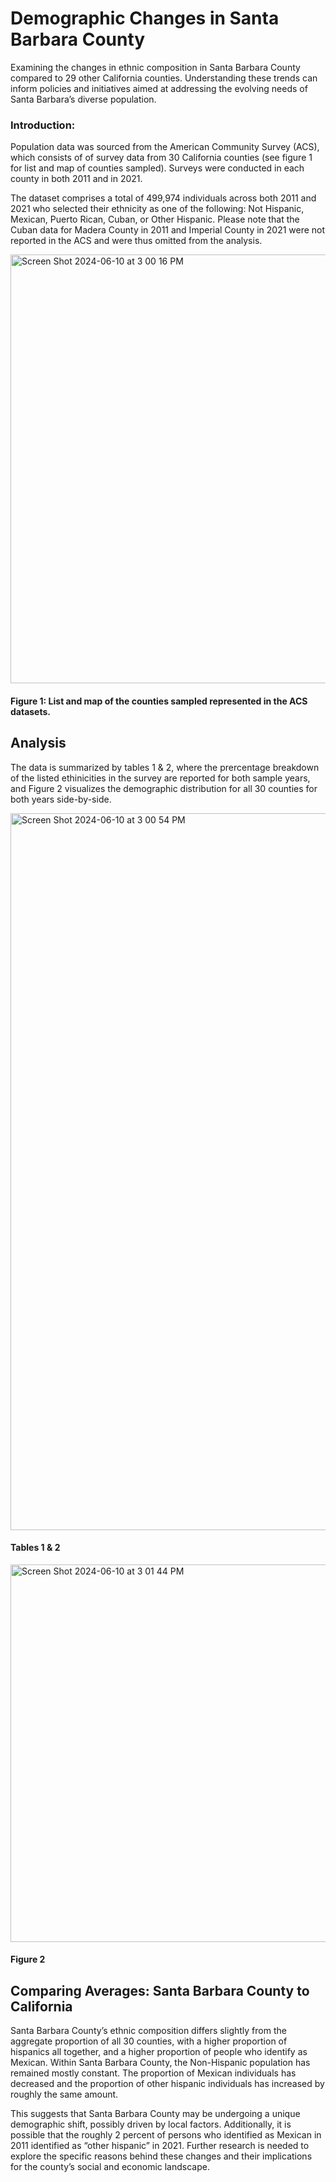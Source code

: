  # Demographic Changes in Santa Barbara County


Examining the changes in ethnic composition in Santa Barbara County compared to 29 other California counties.
Understanding these trends can inform policies and initiatives aimed at addressing the evolving needs of Santa Barbara’s diverse population.


### Introduction:

Population data was sourced from the American Community Survey (ACS), which consists of of survey data from 30 California counties (see figure 1 for list and map of counties sampled). Surveys were conducted in each county in both 2011 and in 2021. 

The dataset comprises a total of 499,974 individuals across both 2011 and 2021 who selected their ethnicity as one of the following: Not Hispanic, Mexican, Puerto Rican, Cuban, or Other Hispanic. Please note that the Cuban data for Madera County in 2011 and Imperial County in 2021 were not reported in the ACS and were thus omitted from the analysis.


<img width="686" alt="Screen Shot 2024-06-10 at 3 00 16 PM" src="https://github.com/camilledamore/Santa-Barbara-Demographic-Changes/assets/157072047/f092f61f-a130-4434-a917-1da5033ed885">

#### Figure 1:  List and map of the counties sampled represented in the ACS datasets. 



## Analysis 

The data is summarized by tables 1 & 2, where the prercentage breakdown of the listed ethinicities in the survey are reported for both sample years, and Figure 2 visualizes the demographic distribution for all 30 counties for both years side-by-side.

<img width="1147" alt="Screen Shot 2024-06-10 at 3 00 54 PM" src="https://github.com/camilledamore/Santa-Barbara-Demographic-Changes/assets/157072047/3dca64a9-37cd-4a54-8007-5d6b38e24bea">

#### Tables 1 & 2



<img width="604" alt="Screen Shot 2024-06-10 at 3 01 44 PM" src="https://github.com/camilledamore/Santa-Barbara-Demographic-Changes/assets/157072047/45f408da-52e7-4245-83f5-5818261a5e57">

#### Figure 2


## Comparing Averages: Santa Barbara County to California

Santa Barbara County’s ethnic composition differs slightly from the aggregate proportion of all 30 counties, with a higher proportion of hispanics all together, and a higher proportion of people who identify as Mexican. Within Santa Barbara County, the Non-Hispanic population has remained mostly constant. The proportion of Mexican individuals has decreased and the proportion of other hispanic individuals has increased by roughly the same amount.

This suggests that Santa Barbara County may be undergoing a unique demographic shift, possibly driven by local factors. Additionally, it is possible that the roughly 2 percent of persons who identified as Mexican in 2011 identified as “other hispanic” in 2021. Further research is needed to explore the specific reasons behind these changes and their implications for the county’s social and economic landscape.

